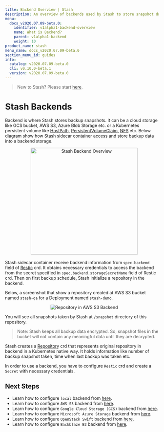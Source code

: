```yaml
---
title: Backend Overview | Stash
description: An overview of backends used by Stash to store snapshot data.
menu:
  docs_v2020.07.09-beta.0:
    identifier: v1alpha1-backend-overview
    name: What is Backend?
    parent: v1alpha1-backend
    weight: 10
product_name: stash
menu_name: docs_v2020.07.09-beta.0
section_menu_id: guides
info:
  catalog: v2020.07.09-beta.0
  cli: v0.10.0-beta.1
  version: v2020.07.09-beta.0
---
```


> New to Stash? Please start [here](/docs/v2020.07.09-beta.0/concepts/README).

# Stash Backends

Backend is where Stash stores backup snapshots. It can be a cloud storage like GCS bucket, AWS S3, Azure Blob Storage etc. or a Kubernetes persistent volume like [HostPath](https://kubernetes.io/docs/concepts/storage/volumes/#hostpath), [PersistentVolumeClaim](https://kubernetes.io/docs/concepts/storage/volumes/#persistentvolumeclaim), [NFS](https://kubernetes.io/docs/concepts/storage/volumes/#nfs) etc. Below diagram show how Stash sidecar container access and store backup data into a backend storage.

<p align="center">
  <img alt="Stash Backend Overview" height="350px", src="/docs/v2020.07.09-beta.0/images/guides/latest/backends/backend_overview.svg">
</p>

Stash sidecar container receive backend information from `spec.backend` field of [Restic](/docs/v2020.07.09-beta.0/concepts/crds/v1alpha1/restic) crd. It obtains necessary credentials to access the backend from the secret specified in `spec.backend.storageSecretName` field of Restic crd. Then on first backup schedule, Stash initialize a repository in the backend.

Below, a screenshot that show a repository created at AWS S3 bucket named `stash-qa` for a Deployment named `stash-demo`.

<p align="center">
  <img alt="Repository in AWS S3 Backend", src="/docs/v2020.07.09-beta.0/images/guides/latest/backends/s3_repository.png">
</p>

You will see all snapshots taken by Stash at `/snapshot` directory of this repository.

> Note: Stash keeps all backup data encrypted. So, snapshot files in the bucket will not contain any meaningful data until they are decrypted.

Stash creates a [Repository](/docs/v2020.07.09-beta.0/concepts/crds/repository) crd that represents original repository in backend in a Kubernetes native way. It holds information like number of backup snapshot taken, time when last backup was taken etc.

In order to use a backend, you have to configure `Restic` crd and create a `Secret` with necessary credentials.

## Next Steps

- Learn how to configure `local` backend from [here](/docs/v2020.07.09-beta.0/guides/v1alpha1/backends/local).
- Learn how to configure `AWS S3` backend from [here](/docs/v2020.07.09-beta.0/guides/v1alpha1/backends/s3).
- Learn how to configure `Google Cloud Storage (GCS)` backend from [here](/docs/v2020.07.09-beta.0/guides/v1alpha1/backends/gcs).
- Learn how to configure `Microsoft Azure Storage` backend from [here](/docs/v2020.07.09-beta.0/guides/v1alpha1/backends/azure).
- Learn how to configure `OpenStack Swift` backend from [here](/docs/v2020.07.09-beta.0/guides/v1alpha1/backends/swift).
- Learn how to configure `Backblaze B2` backend from [here](/docs/v2020.07.09-beta.0/guides/v1alpha1/backends/b2).
